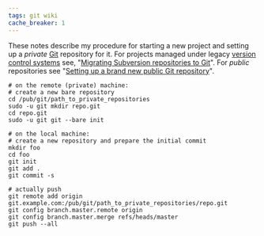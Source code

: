 ```yaml
---
tags: git wiki
cache_breaker: 1
---
```


These notes describe my procedure for starting a new project and setting up a _private_ [Git](/wiki/Git) repository for it. For projects managed under legacy [version control systems](/wiki/version_control_systems) see, "[Migrating Subversion repositories to Git](/wiki/Migrating_Subversion_repositories_to_Git)". For _public_ repositories see "[Setting up a brand new public Git repository](/wiki/Setting_up_a_brand_new_public_Git_repository)".

    # on the remote (private) machine:
    # create a new bare repository
    cd /pub/git/path_to_private_repositories
    sudo -u git mkdir repo.git
    cd repo.git
    sudo -u git git --bare init

    # on the local machine:
    # create a new repository and prepare the initial commit
    mkdir foo
    cd foo
    git init
    git add .
    git commit -s

    # actually push
    git remote add origin git.example.com:/pub/git/path_to_private_repositories/repo.git
    git config branch.master.remote origin
    git config branch.master.merge refs/heads/master
    git push --all
